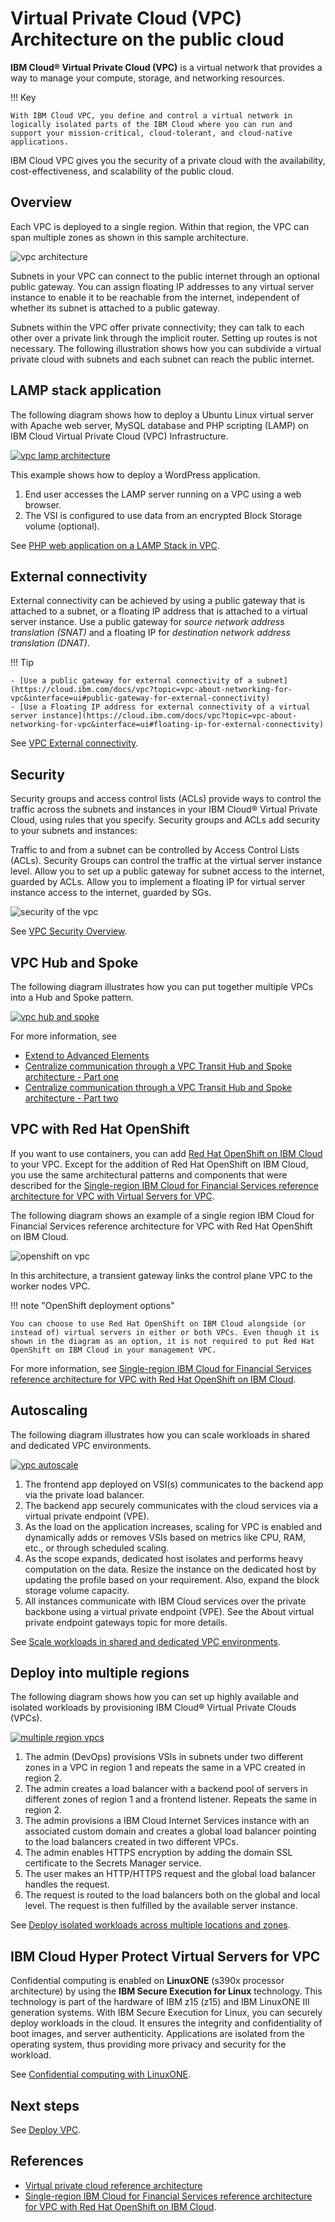 # Virtual Private Cloud (VPC) Architecture on the public cloud

**IBM Cloud® Virtual Private Cloud (VPC)** is a virtual network that provides a way to manage your compute, storage, and networking resources. 

!!! Key

    With IBM Cloud VPC, you define and control a virtual network in logically isolated parts of the IBM Cloud where you can run and support your mission-critical, cloud-tolerant, and cloud-native applications. 

IBM Cloud VPC gives you the security of a private cloud with the availability, cost-effectiveness, and scalability of the public cloud. 

## Overview

Each VPC is deployed to a single region. Within that region, the VPC can span multiple zones as shown in this sample architecture.

![vpc architecture](./media/vpc-experience-simple.svg)

Subnets in your VPC can connect to the public internet through an optional public gateway. You can assign floating IP addresses to any virtual server instance to enable it to be reachable from the internet, independent of whether its subnet is attached to a public gateway.

Subnets within the VPC offer private connectivity; they can talk to each other over a private link through the implicit router. Setting up routes is not necessary. The following illustration shows how you can subdivide a virtual private cloud with subnets and each subnet can reach the public internet.

## LAMP stack application

The following diagram shows how to deploy a Ubuntu Linux virtual server with Apache web server, MySQL database and PHP scripting (LAMP) on IBM Cloud Virtual Private Cloud (VPC) Infrastructure.

[![vpc lamp architecture](./media/vpc-lamp-architecture.png)](https://cloud.ibm.com/docs/solution-tutorials?topic=solution-tutorials-lamp-stack-on-vpc)

This example shows how to deploy a WordPress application.

1. End user accesses the LAMP server running on a VPC using a web browser.
2. The VSI is configured to use data from an encrypted Block Storage volume (optional).

See [PHP web application on a LAMP Stack in VPC](https://cloud.ibm.com/docs/solution-tutorials?topic=solution-tutorials-lamp-stack-on-vpc).

## External connectivity

External connectivity can be achieved by using a public gateway that is attached to a subnet, or a floating IP address that is attached to a virtual server instance. Use a public gateway for _source network address translation (SNAT)_ and a floating IP for _destination network address translation (DNAT)_.

!!! Tip

    - [Use a public gateway for external connectivity of a subnet](https://cloud.ibm.com/docs/vpc?topic=vpc-about-networking-for-vpc&interface=ui#public-gateway-for-external-connectivity)
    - [Use a Floating IP address for external connectivity of a virtual server instance](https://cloud.ibm.com/docs/vpc?topic=vpc-about-networking-for-vpc&interface=ui#floating-ip-for-external-connectivity)

See [VPC External connectivity](https://cloud.ibm.com/docs/vpc?topic=vpc-about-networking-for-vpc&interface=ui#external-connectivity).

## Security

Security groups and access control lists (ACLs) provide ways to control the traffic across the subnets and instances in your IBM Cloud® Virtual Private Cloud, using rules that you specify. Security groups and ACLs add security to your subnets and instances:

Traffic to and from a subnet can be controlled by Access Control Lists (ACLs).
Security Groups can control the traffic at the virtual server instance level.
Allow you to set up a public gateway for subnet access to the internet, guarded by ACLs.
Allow you to implement a floating IP for virtual server instance access to the internet, guarded by SGs.

![security of the vpc](./media/vpc-connectivity-and-security.svg)

See [VPC Security Overview](https://cloud.ibm.com/docs/vpc?topic=vpc-security-in-your-vpc&interface=ui#security-overview).

## VPC Hub and Spoke

The following diagram illustrates how you can put together multiple VPCs into a Hub and Spoke pattern.

[![vpc hub and spoke](./media/vpc-hub-and-spoke-standalone.png)](https://cloud.ibm.com/docs/vpc-journey?topic=vpc-journey-vpc-advanced-elements)

For more information, see

- [Extend to Advanced Elements](https://cloud.ibm.com/docs/vpc-journey?topic=vpc-journey-vpc-advanced-elements)
- [Centralize communication through a VPC Transit Hub and Spoke architecture - Part one](https://cloud.ibm.com/docs/solution-tutorials?topic=solution-tutorials-vpc-transit1)
- [Centralize communication through a VPC Transit Hub and Spoke architecture - Part two](https://cloud.ibm.com/docs/solution-tutorials?topic=solution-tutorials-vpc-transit2)

## VPC with Red Hat OpenShift

If you want to use containers, you can add [Red Hat OpenShift on IBM Cloud](https://cloud.ibm.com/docs/openshift?topic=openshift-roks-overview) to your VPC. Except for the addition of Red Hat OpenShift on IBM Cloud, you use the same architectural patterns and components that were described for the [Single-region IBM Cloud for Financial Services reference architecture for VPC with Virtual Servers for VPC](https://cloud.ibm.com/docs/framework-financial-services?topic=framework-financial-services-vpc-architecture-detailed-vsi).

The following diagram shows an example of a single region IBM Cloud for Financial Services reference architecture for VPC with Red Hat OpenShift on IBM Cloud.

![openshift on vpc](./media/vpc-openshift.png)

In this architecture, a transient gateway links the control plane VPC to the worker nodes VPC.

!!! note "OpenShift deployment options"

    You can choose to use Red Hat OpenShift on IBM Cloud alongside (or instead of) virtual servers in either or both VPCs. Even though it is shown in the diagram as an option, it is not required to put Red Hat OpenShift on IBM Cloud in your management VPC.

For more information, see [Single-region IBM Cloud for Financial Services reference architecture for VPC with Red Hat OpenShift on IBM Cloud](https://cloud.ibm.com/docs/framework-financial-services?topic=framework-financial-services-vpc-architecture-detailed-openshift).

## Autoscaling

The following diagram illustrates how you can scale workloads in shared and dedicated VPC environments.

[![vpc autoscale](./media/vpc-autoscale.svg)](https://cloud.ibm.com/docs/solution-tutorials?topic=solution-tutorials-vpc-scaling-dedicated-compute)

1. The frontend app deployed on VSI(s) communicates to the backend app via the private load balancer.
2. The backend app securely communicates with the cloud services via a virtual private endpoint (VPE).
3. As the load on the application increases, scaling for VPC is enabled and dynamically adds or removes VSIs based on metrics like CPU, RAM, etc., or through scheduled scaling.
4. As the scope expands, dedicated host isolates and performs heavy computation on the data. Resize the instance on the dedicated host by updating the profile based on your requirement. Also, expand the block storage volume capacity.
5. All instances communicate with IBM Cloud services over the private backbone using a virtual private endpoint (VPE). See the About virtual private endpoint gateways topic for more details.

See [Scale workloads in shared and dedicated VPC environments](https://cloud.ibm.com/docs/solution-tutorials?topic=solution-tutorials-vpc-scaling-dedicated-compute).

## Deploy into multiple regions

The following diagram shows how you can set up highly available and isolated workloads by provisioning IBM Cloud® Virtual Private Clouds (VPCs). 

[![multiple region vpcs](./media/vpc-multi-region-architecture.svg)](https://cloud.ibm.com/docs/solution-tutorials?topic=solution-tutorials-vpc-multi-region)

1. The admin (DevOps) provisions VSIs in subnets under two different zones in a VPC in region 1 and repeats the same in a VPC created in region 2.
2. The admin creates a load balancer with a backend pool of servers in different zones of region 1 and a frontend listener. Repeats the same in region 2.
3. The admin provisions a IBM Cloud Internet Services instance with an associated custom domain and creates a global load balancer pointing to the load balancers created in two different VPCs.
4. The admin enables HTTPS encryption by adding the domain SSL certificate to the Secrets Manager service.
5. The user makes an HTTP/HTTPS request and the global load balancer handles the request.
6. The request is routed to the load balancers both on the global and local level. The request is then fulfilled by the available server instance.

See [Deploy isolated workloads across multiple locations and zones](https://cloud.ibm.com/docs/solution-tutorials?topic=solution-tutorials-vpc-multi-region).

## IBM Cloud Hyper Protect Virtual Servers for VPC

Confidential computing is enabled on **LinuxONE** (s390x processor architecture) by using the **IBM Secure Execution for Linux** technology. This technology is part of the hardware of IBM z15 (z15) and IBM LinuxONE III generation systems. With IBM Secure Execution for Linux, you can securely deploy workloads in the cloud. It ensures the integrity and confidentiality of boot images, and server authenticity. Applications are isolated from the operating system, thus providing more privacy and security for the workload.

See [Confidential computing with LinuxONE](https://cloud.ibm.com/docs/vpc?topic=vpc-about-se&interface=ui).

## Next steps

See [Deploy VPC](./vpc-deployment.md).

## References

- [Virtual private cloud reference architecture](https://www.ibm.com/cloud/architecture/architectures/virtual-private-cloud/reference-architecture)
- [Single-region IBM Cloud for Financial Services reference architecture for VPC with Red Hat OpenShift on IBM Cloud](https://cloud.ibm.com/docs/framework-financial-services?topic=framework-financial-services-vpc-architecture-detailed-openshift).
